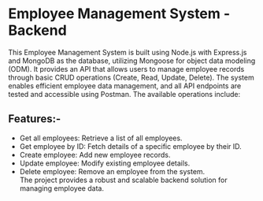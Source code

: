 # Employee Management System - Backend
This Employee Management System is built using Node.js with Express.js and MongoDB as the database, utilizing Mongoose for object data modeling (ODM). It provides an API that allows users to manage employee records through basic CRUD operations (Create, Read, Update, Delete). The system enables efficient employee data management, and all API endpoints are tested and accessible using Postman. The available operations include:
## Features:-
- Get all employees: Retrieve a list of all employees.<br>
- Get employee by ID: Fetch details of a specific employee by their ID.<br>
- Create employee: Add new employee records.<br>
- Update employee: Modify existing employee details.<br>
- Delete employee: Remove an employee from the system.<br>
The project provides a robust and scalable backend solution for managing employee data.
